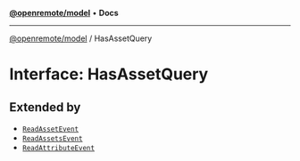 [**@openremote/model**](../README.md) • **Docs**

***

[@openremote/model](../globals.md) / HasAssetQuery

# Interface: HasAssetQuery

## Extended by

- [`ReadAssetEvent`](ReadAssetEvent.md)
- [`ReadAssetsEvent`](ReadAssetsEvent.md)
- [`ReadAttributeEvent`](ReadAttributeEvent.md)
